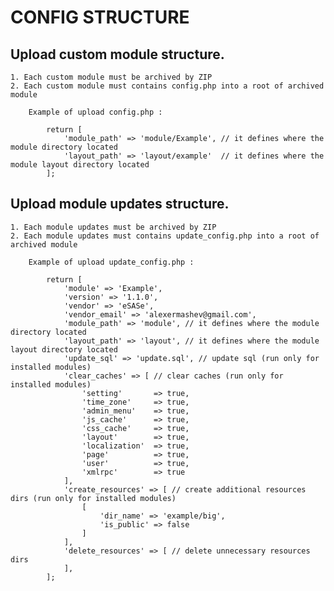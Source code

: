 # CONFIG STRUCTURE

## Upload custom module structure.

    1. Each custom module must be archived by ZIP
    2. Each custom module must contains config.php into a root of archived module

        Example of upload config.php :

            return [
                'module_path' => 'module/Example', // it defines where the module directory located
                'layout_path' => 'layout/example'  // it defines where the module layout directory located
            ];

## Upload module updates structure.

    1. Each module updates must be archived by ZIP
    2. Each module updates must contains update_config.php into a root of archived module

        Example of upload update_config.php :

            return [
                'module' => 'Example',
                'version' => '1.1.0',
                'vendor' => 'eSASe',
                'vendor_email' => 'alexermashev@gmail.com',
                'module_path' => 'module', // it defines where the module directory located
                'layout_path' => 'layout', // it defines where the module layout directory located
                'update_sql' => 'update.sql', // update sql (run only for installed modules)
                'clear_caches' => [ // clear caches (run only for installed modules)
                    'setting'       => true,
                    'time_zone'     => true,
                    'admin_menu'    => true,
                    'js_cache'      => true,
                    'css_cache'     => true,
                    'layout'        => true,
                    'localization'  => true,
                    'page'          => true,
                    'user'          => true,
                    'xmlrpc'        => true
                ],
                'create_resources' => [ // create additional resources dirs (run only for installed modules)
                    [
                        'dir_name' => 'example/big',
                        'is_public' => false
                    ]
                ],
                'delete_resources' => [ // delete unnecessary resources dirs
                ],
            ];